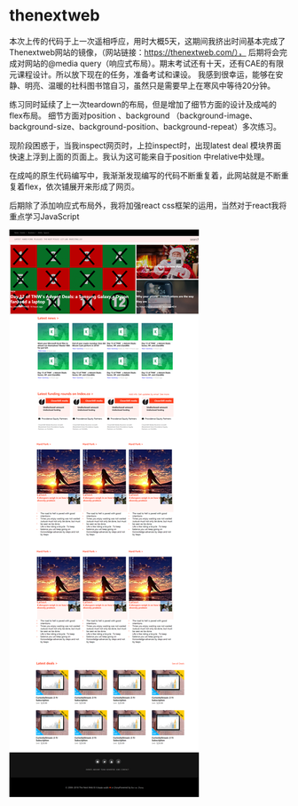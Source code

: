 # thenextweb
本次上传的代码于上一次遥相呼应，用时大概5天，这期间我挤出时间基本完成了Thenextweb网站的镜像，（网站链接：https://thenextweb.com/），
后期将会完成对网站的@media query（响应式布局）。期末考试还有十天，还有CAE的有限元课程设计。所以放下现在的任务，准备考试和课设。
我感到很幸运，能够在安静、明亮、温暖的社科图书馆自习，虽然只是需要早上在寒风中等待20分钟。

练习同时延续了上一次teardown的布局，但是增加了细节方面的设计及成吨的flex布局。
细节方面对position 、background （background-image、background-size、background-position、background-repeat）多次练习。

现阶段困惑于，当我inspect网页时，上拉inspect时，出现latest deal 模块界面快速上浮到上面的页面上。我认为这可能来自于position 中relative中处理。

在成吨的原生代码编写中，我渐渐发现编写的代码不断重复着，此网站就是不断重复着flex，依次铺展开来形成了网页。

后期除了添加响应式布局外，我将加强react css框架的运用，当然对于react我将重点学习JavaScript


![alt text](https://github.com/cloudXA/thenextweb/blob/master/media/them.png)


